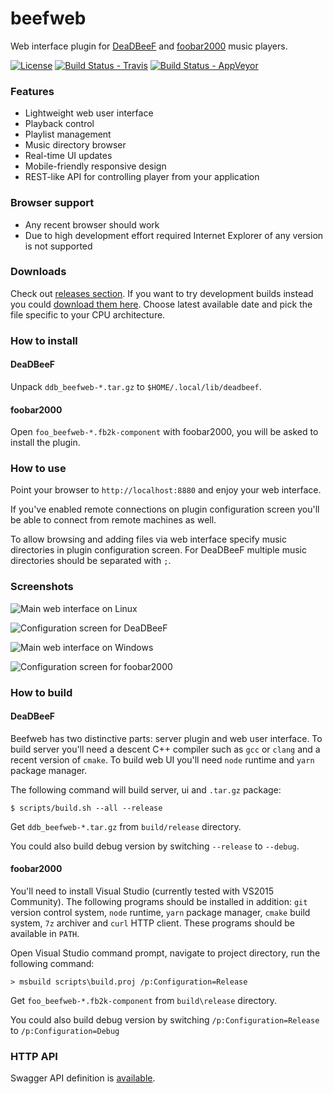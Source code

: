 # beefweb
Web interface plugin for [DeaDBeeF](https://deadbeef.sourceforge.net/)
and [foobar2000](https://foobar2000.org/) music players.

[![License](https://img.shields.io/github/license/hyperblast/beefweb.svg)](LICENSE)
[![Build Status - Travis](https://travis-ci.org/hyperblast/beefweb.svg?branch=master)](https://travis-ci.org/hyperblast/beefweb)
[![Build Status - AppVeyor](https://ci.appveyor.com/api/projects/status/github/hyperblast/beefweb?branch=master&svg=true)](https://ci.appveyor.com/project/hyperblast/beefweb)

### Features
- Lightweight web user interface
- Playback control
- Playlist management
- Music directory browser
- Real-time UI updates
- Mobile-friendly responsive design
- REST-like API for controlling player from your application

### Browser support
- Any recent browser should work
- Due to high development effort required Internet Explorer of any version is not supported

### Downloads
Check out [releases section](https://github.com/hyperblast/beefweb/releases).
If you want to try development builds instead you could [download them here](https://hyperblast.org/beefweb/builds).
Choose latest available date and pick the file specific to your CPU architecture.

### How to install
#### DeaDBeeF
Unpack `ddb_beefweb-*.tar.gz` to `$HOME/.local/lib/deadbeef`.
#### foobar2000
Open `foo_beefweb-*.fb2k-component` with foobar2000, you will be asked to install the plugin.

### How to use
Point your browser to `http://localhost:8880` and enjoy your web interface.

If you've enabled remote connections on plugin configuration screen
you'll be able to connect from remote machines as well.

To allow browsing and adding files via web interface
specify music directories in plugin configuration screen.
For DeaDBeeF multiple music directories should be separated with `;`.

### Screenshots
![Main web interface on Linux](https://user-images.githubusercontent.com/19171756/44335589-a3286180-a47d-11e8-8db4-fd7708e262c6.png)

![Configuration screen for DeaDBeeF](https://user-images.githubusercontent.com/19171756/34526667-40ce832a-f0b4-11e7-8918-16180b6a66ad.png)

![Main web interface on Windows](https://user-images.githubusercontent.com/19171756/44335572-93108200-a47d-11e8-9ab4-7e51771353cf.png)

![Configuration screen for foobar2000](https://user-images.githubusercontent.com/19171756/44335583-9c015380-a47d-11e8-9934-639503538f8e.png)

### How to build
#### DeaDBeeF
Beefweb has two distinctive parts: server plugin and web user interface.
To build server you'll need a descent C++ compiler such as `gcc` or `clang` and a recent version of `cmake`.
To build web UI you'll need `node` runtime and `yarn` package manager.

The following command will build server, ui and `.tar.gz` package:

    $ scripts/build.sh --all --release

Get `ddb_beefweb-*.tar.gz` from `build/release` directory.

You could also build debug version by switching `--release` to `--debug`.

#### foobar2000
You'll need to install Visual Studio (currently tested with VS2015 Community).
The following programs should be installed in addition:
`git` version control system, `node` runtime, `yarn` package manager, `cmake` build system, `7z` archiver and `curl` HTTP client.
These programs should be available in `PATH`.

Open Visual Studio command prompt, navigate to project directory, run the following command:

    > msbuild scripts\build.proj /p:Configuration=Release

Get `foo_beefweb-*.fb2k-component` from `build\release` directory.

You could also build debug version by switching `/p:Configuration=Release` to `/p:Configuration=Debug`

### HTTP API
Swagger API definition is [available](https://hyperblast.org/beefweb/api).
